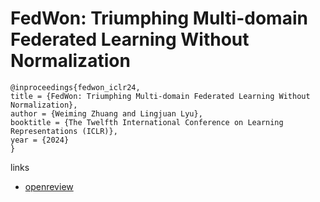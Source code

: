 # FedWon: Triumphing Multi-domain Federated Learning Without Normalization

```
@inproceedings{fedwon_iclr24,
title = {FedWon: Triumphing Multi-domain Federated Learning Without Normalization},
author = {Weiming Zhuang and Lingjuan Lyu},
booktitle = {The Twelfth International Conference on Learning Representations (ICLR)},
year = {2024}
}
```

links
- [openreview](https://openreview.net/forum?id=hAYHmV1gM8)
